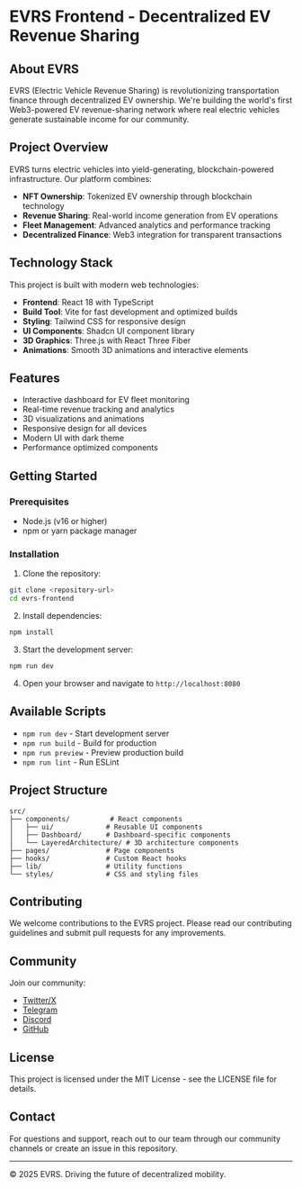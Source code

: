 
# EVRS Frontend - Decentralized EV Revenue Sharing

## About EVRS

EVRS (Electric Vehicle Revenue Sharing) is revolutionizing transportation finance through decentralized EV ownership. We're building the world's first Web3-powered EV revenue-sharing network where real electric vehicles generate sustainable income for our community.

## Project Overview

EVRS turns electric vehicles into yield-generating, blockchain-powered infrastructure. Our platform combines:

- **NFT Ownership**: Tokenized EV ownership through blockchain technology
- **Revenue Sharing**: Real-world income generation from EV operations
- **Fleet Management**: Advanced analytics and performance tracking
- **Decentralized Finance**: Web3 integration for transparent transactions

## Technology Stack

This project is built with modern web technologies:

- **Frontend**: React 18 with TypeScript
- **Build Tool**: Vite for fast development and optimized builds
- **Styling**: Tailwind CSS for responsive design
- **UI Components**: Shadcn UI component library
- **3D Graphics**: Three.js with React Three Fiber
- **Animations**: Smooth 3D animations and interactive elements

## Features

- Interactive dashboard for EV fleet monitoring
- Real-time revenue tracking and analytics
- 3D visualizations and animations
- Responsive design for all devices
- Modern UI with dark theme
- Performance optimized components

## Getting Started

### Prerequisites

- Node.js (v16 or higher)
- npm or yarn package manager

### Installation

1. Clone the repository:
```bash
git clone <repository-url>
cd evrs-frontend
```

2. Install dependencies:
```bash
npm install
```

3. Start the development server:
```bash
npm run dev
```

4. Open your browser and navigate to `http://localhost:8080`

## Available Scripts

- `npm run dev` - Start development server
- `npm run build` - Build for production
- `npm run preview` - Preview production build
- `npm run lint` - Run ESLint

## Project Structure

```
src/
├── components/          # React components
│   ├── ui/             # Reusable UI components
│   ├── Dashboard/      # Dashboard-specific components
│   └── LayeredArchitecture/ # 3D architecture components
├── pages/              # Page components
├── hooks/              # Custom React hooks
├── lib/                # Utility functions
└── styles/             # CSS and styling files
```

## Contributing

We welcome contributions to the EVRS project. Please read our contributing guidelines and submit pull requests for any improvements.

## Community

Join our community:

- [Twitter/X](https://x.com/evrs_io/)
- [Telegram](https://t.me/EVRS_io)
- [Discord](https://discord.com/channels/1234949094305431553/)
- [GitHub](https://github.com/EVRS-Protocol)

## License

This project is licensed under the MIT License - see the LICENSE file for details.

## Contact

For questions and support, reach out to our team through our community channels or create an issue in this repository.

---

© 2025 EVRS. Driving the future of decentralized mobility.
